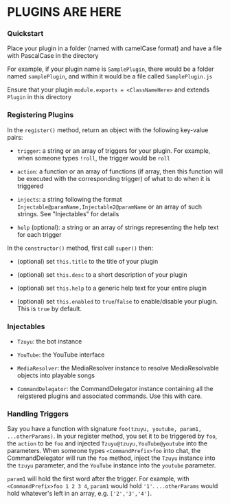 # PLUGINS ARE HERE

### Quickstart

Place your plugin in a folder (named with camelCase format) and have a file with PascalCase in the directory

For example, if your plugin name is `SamplePlugin`, there would be a folder named `samplePlugin`, and within it would be a file called `SamplePlugin.js`

Ensure that your plugin `module.exports = <ClassNameHere>` and extends `Plugin` in this directory

### Registering Plugins

In the `register()` method, return an object with the following key-value pairs:

- `trigger`: a string or an array of triggers for your plugin. For example, when someone types `!roll`, the trigger would be `roll`

- `action`: a function or an array of functions (if array, then this function will be executed with the corresponding trigger) of what to do when it is triggered

- `injects`: a string following the format `Injectable@paramName,Injectable2@paramName` or an array of such strings. See "Injectables" for details

- `help` (optional): a string or an array of strings representing the help text for each trigger

In the `constructor()` method, first call `super()` then:

- (optional) set `this.title` to the title of your plugin

- (optional) set `this.desc` to a short description of your plugin

- (optional) set `this.help` to a generic help text for your entire plugin

- (optional) set `this.enabled` to `true`/`false` to enable/disable your plugin. This is `true` by default.

### Injectables

- `Tzuyu`: the bot instance

- `YouTube`: the YouTube interface

- `MediaResolver`: the MediaResolver instance to resolve MediaResolvable objects into playable songs

- `CommandDelegator`: the CommandDelegator instance containing all the reigstered plugins and associated commands. Use this with care.

### Handling Triggers

Say you have a function with signature `foo(tzuyu, youtube, param1, ...otherParams)`. In your register method, you set it to be triggered by `foo`, the `action` to be `foo` and injected `Tzuyu@tzuyu,YouTube@youtube` into the parameters. When someone types `<CommandPrefix>foo` into chat, the CommandDelegator will run the `foo` method, inject the `Tzuyu` instance into the `tzuyu` parameter, and the `YouTube` instance into the `youtube` parameter.

`param1` will hold the first word after the trigger. For example, with `<CommandPrefix>foo 1 2 3 4`, `param1` would hold `'1'`. `...otherParams` would hold whatever's left in an array, e.g. `['2','3','4']`.